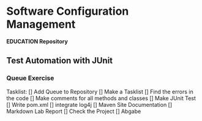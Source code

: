 # Software Configuration Management #

**EDUCATION Repository**

## Test Automation with JUnit ##

### Queue Exercise ###

Tasklist:
[] Add Queue to Repository
[] Make a Tasklist
[] Find the errors in the code
[] Make comments for all methods and classes
[] Make JUnit Test
[] Write pom.xml
[] integrate log4j
[] Maven Site Documentation
[] Markdown Lab Report
[] Check the Project
[] Abgabe
